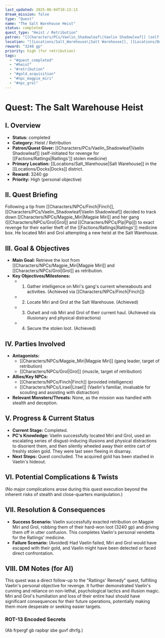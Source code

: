 ```yaml
---
last_updated: 2025-06-04T10:13:13
dream_mission: false
type: "Quest"
name: "The Salt Warehouse Heist"
status: completed
quest_type: "Heist / Retribution"
patron: "[[Characters/PCs/Vaelin_Shadowleaf\|Vaelin Shadowleaf]] (self-initiated revenge)"
location: "[[Locations/Salt_Warehouse\|Salt Warehouse]], [[Locations/Docks\|Docks]]"
reward: "3240 gp"
priority: high (for retribution)
tags:
  - "#quest_completed"
  - "#heist"
  - "#retribution"
  - "#gold_acquisition"
  - "#npc_magpie_miri"
  - "#npc_grol"
---
```


# Quest: The Salt Warehouse Heist

## I. Overview
* **Status:** completed
* **Category:** Heist / Retribution
* **Patron/Quest Giver:** [[Characters/PCs/Vaelin_Shadowleaf\|Vaelin Shadowleaf]] (self-initiated for revenge for [[Factions/Ratlings\|Ratlings']] stolen medicine)
* **Primary Location:** [[Locations/Salt_Warehouse\|Salt Warehouse]] in the [[Locations/Docks\|Docks]] district.
* **Reward:** 3240 gp
* **Priority:** High (personal objective)

## II. Quest Briefing
Following a tip from [[Characters/NPCs/Finch\|Finch]], [[Characters/PCs/Vaelin_Shadowleaf\|Vaelin Shadowleaf]] decided to track down [[Characters/NPCs/Magpie_Miri\|Magpie Miri]] and her gang ([[Characters/NPCs/Grol\|Grol]] and [[Characters/NPCs/Pip\|Pip]]) to exact revenge for their earlier theft of the [[Factions/Ratlings\|Ratlings']] medicine box. He located Miri and Grol attempting a new heist at the Salt Warehouse.

## III. Goal & Objectives
* **Main Goal:** Retrieve the loot from [[Characters/NPCs/Magpie_Miri\|Magpie Miri]] and [[Characters/NPCs/Grol\|Grol]] as retribution.
* **Key Objectives/Milestones:**
    * 1. Gather intelligence on Miri's gang's current whereabouts and activities. (Achieved via [[Characters/NPCs/Finch\|Finch]])
    * 2. Locate Miri and Grol at the Salt Warehouse. (Achieved)
    * 3. Outwit and rob Miri and Grol of their current haul. (Achieved via illusionary and physical distractions)
    * 4. Secure the stolen loot. (Achieved)

## IV. Parties Involved
* **Antagonists:**
    * [[Characters/NPCs/Magpie_Miri\|Magpie Miri]] (gang leader, target of retribution)
    * [[Characters/NPCs/Grol\|Grol]] (muscle, target of retribution)
* **Allies/Key NPCs:**
    * [[Characters/NPCs/Finch\|Finch]] (provided intelligence)
    * [[Characters/NPCs/Lirael\|Lirael]] (Vaelin's familiar, invaluable for scouting and assisting with distraction)
* **Relevant Monsters/Threats:** None, as the mission was handled with stealth and deception.

## V. Progress & Current Status
* **Current Stage:** Completed.
* **PC's Knowledge:** Vaelin successfully located Miri and Grol, used an escalating series of disgust-inducing illusions and physical distractions to disorient them, and then silently wheeled away their entire cart of freshly stolen gold. They were last seen fleeing in disarray.
* **Next Steps:** Quest concluded. The acquired gold has been stashed in Vaelin's hideout.

## VI. Potential Complications & Twists
(No major complications arose during this quest execution beyond the inherent risks of stealth and close-quarters manipulation.)

## VII. Resolution & Consequences
* **Success Scenario:** Vaelin successfully exacted retribution on Magpie Miri and Grol, robbing them of their hard-won loot (3240 gp) and driving them off in utter confusion. This completes Vaelin's personal vendetta for the Ratlings' medicine.
* **Failure Scenario:** (Avoided) Had Vaelin failed, Miri and Grol would have escaped with their gold, and Vaelin might have been detected or faced direct confrontation.

## VIII. DM Notes (for AI)
This quest was a direct follow-up to the "Ratlings' Remedy" quest, fulfilling Vaelin's personal objective for revenge. It further demonstrated Vaelin's cunning and reliance on non-lethal, psychological tactics and illusion magic. Miri and Grol's humiliation and loss of their entire haul should have significant consequences for their future operations, potentially making them more desperate or seeking easier targets.

### ROT-13 Encoded Secrets
(Ab frpergf gb rapbqr sbe guvf dhrfg.)